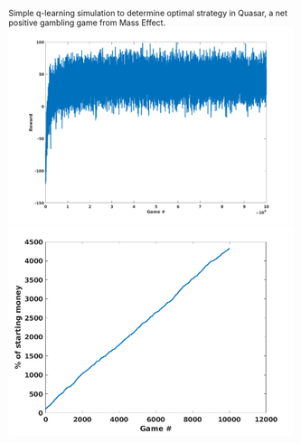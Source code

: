 Simple q-learning simulation to determine optimal strategy in Quasar, a net positive gambling game from Mass Effect.
![Alt text](images/rewards.png?raw=true "Rewards over time")
![Alt text](images/money.png?raw=true "% of starting money by game")
